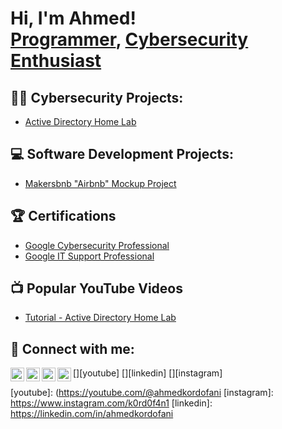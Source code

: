 <h1>Hi, I'm Ahmed! <br/><a href="https://github.com/ahmedkordofani">Programmer</a>, <a href="https://www.linkedin.com/in/ahmedkordofani/">Cybersecurity Enthusiast</a></h1>

<h2>👨‍💻 Cybersecurity Projects:</h2>

- [Active Directory Home Lab](https://github.com/ahmedkordofani/active_directory_lab)

<h2>💻 Software Development Projects:</h2>

- [Makersbnb "Airbnb" Mockup Project](https://github.com/ahmedkordofani/airbnb_project)


<h2>🏆 Certifications</h2>

- [Google Cybersecurity Professional](https://www.coursera.org/account/accomplishments/specialization/certificate/P6ZVXN6N3TME)
- [Google IT Support Professional](https://www.coursera.org/account/accomplishments/specialization/certificate/GDUMMH44FF42)

<h2>📺 Popular YouTube Videos</h2>

- [Tutorial - Active Directory Home Lab](https://github.com/ahmedkordofani)


<h2> 🤳 Connect with me:</h2>

[<img align="left" alt="JoshMadakor | YouTube" width="22px" src="https://cdn.jsdelivr.net/npm/simple-icons@v3/icons/youtube.svg" />][youtube]
[<img align="left" alt="JoshMadakor | Twitter" width="22px" src="https://cdn.jsdelivr.net/npm/simple-icons@v3/icons/twitter.svg" />][twitter]
[<img align="left" alt="JoshMadakor | LinkedIn" width="22px" src="https://cdn.jsdelivr.net/npm/simple-icons@v3/icons/linkedin.svg" />][linkedin]
[<img align="left" alt="JoshMadakor | Instagram" width="22px" src="https://cdn.jsdelivr.net/npm/simple-icons@v3/icons/instagram.svg" />][instagram]

[twitter]: https://twitter.com/k0rd0f4n1
[youtube]: (https://youtube.com/@ahmedkordofani
[instagram]: https://www.instagram.com/k0rd0f4n1
[linkedin]: https://linkedin.com/in/ahmedkordofani

<!--
**joshmadakor1/joshmadakor1** is a ✨ _special_ ✨ repository because its `README.md` (this file) appears on your GitHub profile.

Here are some ideas to get you started:

- 🔭 I’m currently working on ...
- 🌱 I’m currently learning ...
- 👯 I’m looking to collaborate on ...
- 🤔 I’m looking for help with ...
- 💬 Ask me about ...
- 📫 How to reach me: ...
- 😄 Pronouns: ...
- ⚡ Fun fact: ...
-->

